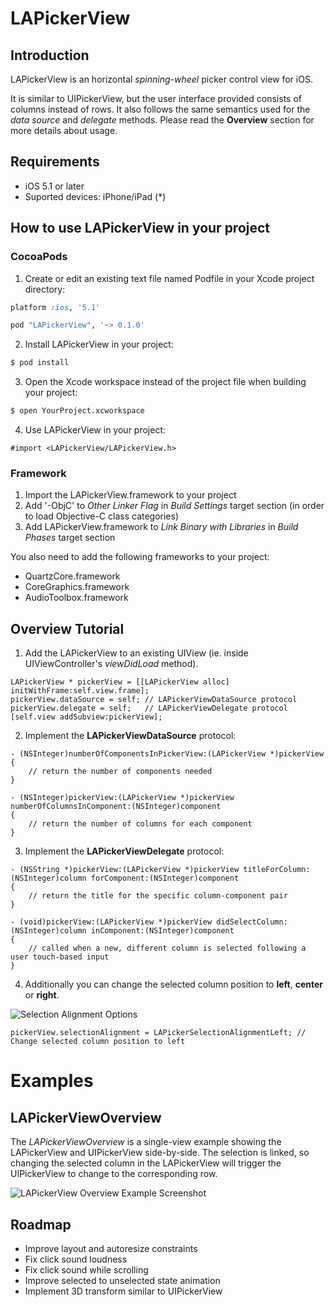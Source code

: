 # LAPickerView

## Introduction

LAPickerView is an horizontal *spinning-wheel* picker control view for iOS. 

It is similar to UIPickerView, but the user interface provided consists of columns instead of rows. It also follows the same semantics used for the *data source* and *delegate* methods. Please read the __Overview__ section for more details about usage.

## Requirements

* iOS 5.1 or later
* Suported devices: iPhone/iPad (*)

## How to use LAPickerView in your project

### CocoaPods

1. Create or edit an existing text file named Podfile in your Xcode project directory:

```ruby
platform :ios, '5.1'

pod "LAPickerView", '~> 0.1.0'
```

2. Install LAPickerView in your project:

```bash
$ pod install
```

3. Open the Xcode workspace instead of the project file when building your project:

```bash
$ open YourProject.xcworkspace
```

4. Use LAPickerView in your project:

```obj-c
#import <LAPickerView/LAPickerView.h>
```

### Framework

1. Import the LAPickerView.framework to your project
2. Add '-ObjC' to *Other Linker Flag* in *Build Settings* target section (in order to load Objective-C class categories) 
3. Add LAPickerView.framework to *Link Binary with Libraries* in *Build Phases* target section

You also need to add the following frameworks to your project:

* QuartzCore.framework
* CoreGraphics.framework
* AudioToolbox.framework

## Overview Tutorial

1. Add the LAPickerView to an existing UIView (ie. inside UIViewController's *viewDidLoad* method).

```obj-c
LAPickerView * pickerView = [[LAPickerView alloc] initWithFrame:self.view.frame];
pickerView.dataSource = self; // LAPickerViewDataSource protocol
pickerView.delegate = self;   // LAPickerViewDelegate protocol
[self.view addSubview:pickerView];
```

2. Implement the __LAPickerViewDataSource__ protocol:

```obj-c
- (NSInteger)numberOfComponentsInPickerView:(LAPickerView *)pickerView
{
    // return the number of components needed
}

- (NSInteger)pickerView:(LAPickerView *)pickerView numberOfColumnsInComponent:(NSInteger)component
{
    // return the number of columns for each component
}
```

3. Implement the __LAPickerViewDelegate__ protocol:

```obj-c
- (NSString *)pickerView:(LAPickerView *)pickerView titleForColumn:(NSInteger)column forComponent:(NSInteger)component
{
    // return the title for the specific column-component pair
}

- (void)pickerView:(LAPickerView *)pickerView didSelectColumn:(NSInteger)column inComponent:(NSInteger)component
{
    // called when a new, different column is selected following a user touch-based input
}
```

4. Additionally you can change the selected column position to __left__, __center__ or __right__. 

![Selection Alignment Options](https://raw.github.com/laugga/lapickerview/master/docs/figures/selection_alignment_options.png "Selection alignment options of LAPickerView: left, center, right")

```obj-c
pickerView.selectionAlignment = LAPickerSelectionAlignmentLeft; // Change selected column position to left
```

# Examples

## LAPickerViewOverview

The *LAPickerViewOverview* is a single-view example showing the LAPickerView and UIPickerView side-by-side. The selection is linked, so changing the selected column in the LAPickerView will trigger the UIPickerView to change to the corresponding row.

![LAPickerView Overview Example Screenshot](https://raw.github.com/laugga/lapickerview/master/docs/figures/overview_example_screenshot.png "LAPickerView Overview Example Screenshot")

## Roadmap

* Improve layout and autoresize constraints
* Fix click sound loudness
* Fix click sound while scrolling
* Improve selected to unselected state animation
* Implement 3D transform similar to UIPickerView

